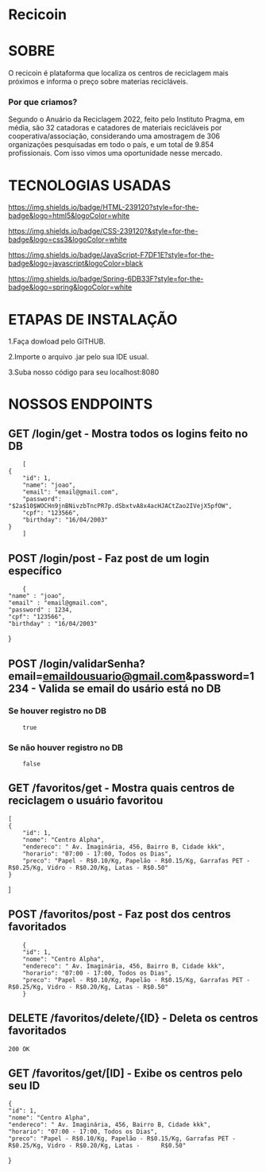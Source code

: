 # Recicoin






# SOBRE
 O recicoin é plataforma que localiza os centros de reciclagem mais próximos e informa o preço sobre materias recicláveis.

### Por que criamos?

Segundo o Anuário da Reciclagem 2022, feito pelo Instituto Pragma, em média, são 32 catadoras e catadores de materiais recicláveis por cooperativa/associação, considerando uma amostragem de 306 organizações pesquisadas em todo o país, e um total de 9.854 profissionais. Com isso vimos uma oportunidade nesse mercado.



# TECNOLOGIAS USADAS
https://img.shields.io/badge/HTML-239120?style=for-the-badge&logo=html5&logoColor=white

https://img.shields.io/badge/CSS-239120?&style=for-the-badge&logo=css3&logoColor=white

https://img.shields.io/badge/JavaScript-F7DF1E?style=for-the-badge&logo=javascript&logoColor=black

https://img.shields.io/badge/Spring-6DB33F?style=for-the-badge&logo=spring&logoColor=white


# ETAPAS DE INSTALAÇÃO 

1.Faça dowload pelo GITHUB.

2.Importe o arquivo .jar pelo sua IDE usual.

3.Suba nosso código para seu localhost:8080


# NOSSOS ENDPOINTS
   ## GET /login/get - Mostra todos os logins feito no DB

  
        [
    {
        "id": 1,
        "name": "joao",
        "email": "email@gmail.com",
        "password": "$2a$10$WOCHn9jnBNivzbTncPR7p.dSbxtvA8x4acHJACtZao2IVejX5pfOW",
        "cpf": "123566",
        "birthday": "16/04/2003"
    }
        ]



   ## POST /login/post - Faz post de um login específico

        {
    "name" : "joao",
    "email" : "email@gmail.com",
    "password" : 1234,
    "cpf": "123566",
    "birthday" : "16/04/2003"
}

   ## POST /login/validarSenha?email=emaildousuario@gmail.com&password=1234 - Valida se email do usário está no DB

   ### Se houver registro no DB

        true


### Se não houver registro no DB

        false
   ## GET /favoritos/get - Mostra quais centros de reciclagem o usuário favoritou
    [
    {
        "id": 1,
        "nome": "Centro Alpha",
        "endereco": " Av. Imaginária, 456, Bairro B, Cidade kkk",
        "horario": "07:00 - 17:00, Todos os Dias",
        "preco": "Papel - R$0.10/Kg, Papelão - R$0.15/Kg, Garrafas PET - R$0.25/Kg, Vidro - R$0.20/Kg, Latas - R$0.50"
    }
]
   ## POST /favoritos/post - Faz post dos centros favoritados

        {
        "id": 1,
        "nome": "Centro Alpha",
        "endereco": " Av. Imaginária, 456, Bairro B, Cidade kkk",
        "horario": "07:00 - 17:00, Todos os Dias",
        "preco": "Papel - R$0.10/Kg, Papelão - R$0.15/Kg, Garrafas PET - R$0.25/Kg, Vidro - R$0.20/Kg, Latas - R$0.50"
        }   

   ## DELETE /favoritos/delete/{ID} - Deleta os centros favoritados

    200 OK

   ## GET  /favoritos/get/[ID] - Exibe os centros pelo seu ID

    {
    "id": 1,
    "nome": "Centro Alpha",
    "endereco": " Av. Imaginária, 456, Bairro B, Cidade kkk",
    "horario": "07:00 - 17:00, Todos os Dias",
    "preco": "Papel - R$0.10/Kg, Papelão - R$0.15/Kg, Garrafas PET - R$0.25/Kg, Vidro - R$0.20/Kg, Latas -      R$0.50"
}




